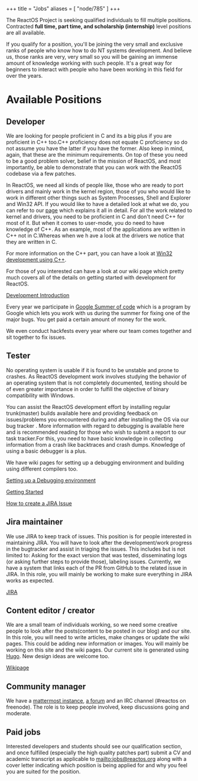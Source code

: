 +++
title = "Jobs"
aliases = [ "node/785" ]
+++

The ReactOS Project is seeking qualified individuals to fill multiple positions. Contracted **full time, part time, and scholarship (internship)** level positions are all available.

If you qualify for a position, you'll be joining the very small and exclusive ranks of people who know how to do NT systems development. And believe us, those ranks are very, very small so you will be gaining an immense amount of knowledge working with such people. It's a great way for beginners to interact with people who have been working in this field for over the years.

Available Positions
===

Developer
---
We are looking for people proficient in C and its a big plus if you are proficient in C++ too.C++ proficiency does not equate C proficiency so do not assume you have the latter if you have the former. Also keep in mind, again, that these are the minimum requirements. On top of these you need to be a good problem solver, belief in the mission of ReactOS, and most importantly, be able to demonstrate that you can work with the ReactOS codebase via a few patches.

In ReactOS, we need all kinds of people like, those who are ready to port drivers and mainly work in the kernel region, those of you who would like to work in different other things such as System Processes, Shell and Explorer and Win32 API. If you would like to have a detailed look at what we do, you can refer to our [page](/developing) which explains it all in detail. For all the work related to kernel and drivers, you need to be proficient in C and don't need C++ for most of it. But when it comes to user-mode, you do need to have knowledge of C++. As an example, most of the applications are written in C++ not in C.Whereas when we h  ave a look at the drivers we notice that they are written in C.

For more information on the C++ part, you can have a look at [Win32 development using C++](https://docs.microsoft.com/en-us/windows/win32/LearnWin32/learn-to-program-for-windows).

For those of you interested can have a look at our wiki page which pretty much covers all of the details on getting started with development for ReactOS.

[Development Introduction](https://reactos.org/wiki/Development_Introduction)

Every year we participate in [Google Summer of code](https://summerofcode.withgoogle.com/) which is a program by Google which lets you work with us during the summer for fixing one of the major bugs. You get paid a certain amount of money for the work. 

We even conduct hackfests every year where our team comes together and sit together to fix issues.


Tester
---
No operating system is usable if it is found to be unstable and prone to crashes. As ReactOS development work involves studying the behavior of an operating system that is not completely documented, testing should be of even greater importance in order to fulfill the objective of binary compatibility with Windows.

You can assist the ReactOS development effort by installing regular trunk(master) builds available here and providing feedback on issues/problems you encountered during and after installing the OS via our bug tracker . More information with regard to debugging is available here and is recommended reading for those who wish to submit a report to our task tracker.For this, you need to have basic knowledge in collecting information from a crash like backtraces and crash dumps. Knowledge of using a basic debugger is a plus.

We have wiki pages for setting up a debugging environment and building using different compilers too.

[Setting up a Debugging environment](https://reactos.org/wiki/Debugging)

[Getting Started](https://reactos.org/wiki/Welcome_to_the_ReactOS_Development_Wiki)

[How to create a JIRA Issue](https://reactos.org/wiki/User:Oldman/A_layman%27s_guide/How_to_create_a_JIRA_Issue)

Jira maintainer
---
We use JIRA to keep track of issues. This position is for people interested in maintaining JIRA. You will have to look after the development/work progress in the bugtracker and assist in triaging the issues. This includes but is not limited to: Asking for the exact version that was tested, disseminating logs (or asking further steps to provide those), labeling issues. Currently, we have a system that links each of the PR from GitHub to the related issue in JIRA. In this role, you will mainly be working to make sure everything in JIRA works as expected.

[JIRA](https://jira.reactos.org/)


Content editor / creator
---
We are a small team of individuals working, so we need some creative people to look after the posts(content to be posted in our blog) and our site. In this role, you will need to write articles, make changes or update the wiki pages. This could be adding new information or images. You will mainly be working on this site and the wiki pages. Our current site is generated using [Hugo](https://gohugo.io/). New design ideas are welcome too.

[Wikipage](https://reactos.org/wiki/Welcome_to_the_ReactOS_Development_Wiki)

Community manager
---
We have a [mattermost instance](chat.reactos.org), [a forum](reactos.org/forum) and an IRC channel (#reactos on freenode). The role is to keep people involved, keep discussions going and moderate.

Paid jobs<a id="paid-jobs"></a>
---

Interested developers and students should see our qualification section, and once fulfilled (especially the high quality patches part) submit a CV and academic transcript as applicable to <mailto:jobs@reactos.org> along with a cover letter indicating which position is being applied for and why you feel you are suited for the position.

